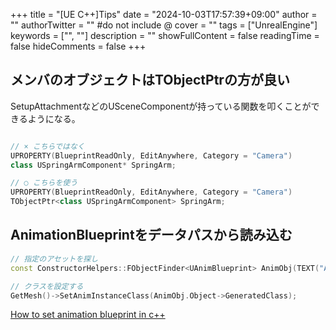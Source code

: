 +++
title = "[UE C++]Tips"
date = "2024-10-03T17:57:39+09:00"
author = ""
authorTwitter = "" #do not include @
cover = ""
tags = ["UnrealEngine"]
keywords = ["", ""]
description = ""
showFullContent = false
readingTime = false
hideComments = false
+++

## メンバのオブジェクトはTObjectPtrの方が良い

SetupAttachmentなどのUSceneComponentが持っている関数を叩くことができるようになる。

```cpp

// × こちらではなく
UPROPERTY(BlueprintReadOnly, EditAnywhere, Category = "Camera") 
class USpringArmComponent* SpringArm;

// ○ こちらを使う
UPROPERTY(BlueprintReadOnly, EditAnywhere, Category = "Camera") 
TObjectPtr<class USpringArmComponent> SpringArm;
```

## AnimationBlueprintをデータパスから読み込む

```cpp
// 指定のアセットを探し
const ConstructorHelpers::FObjectFinder<UAnimBlueprint> AnimObj(TEXT("AnimBlueprint'/Game/Path/To/HogeAnimBP_Maw.HogeAnimBP_Maw'"));

// クラスを設定する
GetMesh()->SetAnimInstanceClass(AnimObj.Object->GeneratedClass);
```

[How to set animation blueprint in c++](https://forums.unrealengine.com/t/how-to-set-animation-blueprint-in-c/302820/2)
